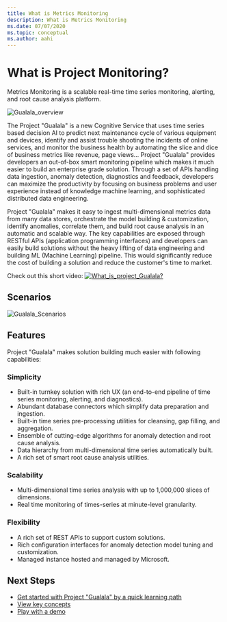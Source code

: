 ```yaml
---
title: What is Metrics Monitoring
description: What is Metrics Monitoring
ms.date: 07/07/2020
ms.topic: conceptual
ms.author: aahi
---
```


# What is Project Monitoring? 

Metrics Monitoring is a scalable real-time time series monitoring, alerting, and root cause analysis platform.

![Gualala_overview](media/gualala_overview.png "Gualala Overview")

The Project "Gualala" is a new Cognitive Service that uses time series based decision AI to predict next maintenance cycle of various equipment and devices, identify and assist trouble shooting the incidents of online services, and monitor the business health by automating the slice and dice of business metrics like revenue, page views… Project "Gualala" provides developers an out-of-box smart monitoring pipeline which makes it much easier to build an enterprise grade solution. Through a set of APIs handling data ingestion, anomaly detection, diagnostics and feedback, developers can maximize the productivity by focusing on business problems and user experience instead of knowledge machine learning, and sophisticated distributed data engineering.

Project "Gualala" makes it easy to ingest multi-dimensional metrics data from many data stores, orchestrate the model building & customization, identify anomalies, correlate them, and build root cause analysis in an automatic and scalable way. The key capabilities are exposed through RESTful APIs (application programming interfaces) and developers can easily build solutions without the heavy lifting of data engineering and building ML (Machine Learning) pipeline. This would significantly reduce the cost of building a solution and reduce the customer's time to market. 

Check out this short video:
[ ![What_is_project_Gualala?](media/gualala.png "What is Project 'Gualala'?") ](https://microsoftapc.sharepoint.com/teams/AnomalyDetectorPremiumV2release/Shared%20Documents/Forms/AllItems.aspx?FolderCTID=0x012000CBAAD346371D2749881CD64F8EFDDCA6&id=%2Fteams%2FAnomalyDetectorPremiumV2release%2FShared%20Documents%2FGeneral%2FVideos%2FWhat%20is%20Project%20Gualala%2Emp4&parent=%2Fteams%2FAnomalyDetectorPremiumV2release%2FShared%20Documents%2FGeneral%2FVideos)

## Scenarios
![Gualala_Scenarios](media/gualala_overview_scenarios.png "Gualala Scenarios")

## Features

Project "Gualala" makes solution building much easier with following capabilities:

### Simplicity

- Built-in turnkey solution with rich UX (an end-to-end pipeline of time series monitoring, alerting, and diagnostics).
- Abundant database connectors which simplify data preparation and ingestion.
- Built-in time series pre-processing utilities for cleansing, gap filling, and aggregation.
- Ensemble of cutting-edge algorithms for anomaly detection and root cause analysis.
- Data hierarchy from multi-dimensional time series automatically built.
- A rich set of smart root cause analysis utilities.

### Scalability

- Multi-dimensional time series analysis with up to 1,000,000 slices of dimensions.
- Real time monitoring of times-series at minute-level granularity.

### Flexibility

- A rich set of REST APIs to support custom solutions.
- Rich configuration interfaces for anomaly detection model tuning and customization.
- Managed instance hosted and managed by Microsoft.

## Next Steps

- [Get started with Project "Gualala" by a quick learning path](firsttimeexp.md)
- [View key concepts](glossary.md)
- [Play with a demo](quickstart/explore-sample-data.md)

